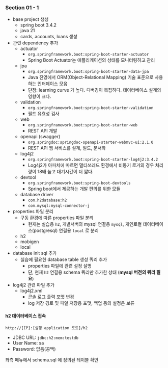 ### Section 01 - 1

- base project 생성
  - spring boot 3.4.2
  - java 21
  - cards, accounts, loans 생성
- 관련 dependency 추가
  - actuator
    - `org.springframework.boot:spring-boot-starter-actuator`
    - Spring Boot Actuator는 애플리케이션의 상태를 모니터링하고 관리
  - jpa
    - `org.springframework.boot:spring-boot-starter-data-jpa`
    - Java 진영에서 ORM(Object-Relational Mapping) 기술 표준으로 사용하는 인터페이스 모음
    - 단점: learning curve 가 높다. 디버깅이 복잡하다. 데이터베이스 설계의 영향이 크다.
  - validation
    - `org.springframework.boot:spring-boot-starter-validation`
    - 필드 유효성 검사
  - web
    - `org.springframework.boot:spring-boot-starter-web`
    - REST API 개발
  - openapi (swagger)
    - `org.springdoc:springdoc-openapi-starter-webmvc-ui:2.1.0`
    - REST API 웹 서비스를 설계, 빌드, 문서화
  - log4j2
    - `org.springframework.boot:spring-boot-starter-log4j2:3.4.2`
    - Log4j2가 아파치에 따르면 멀티쓰레드 환경에서 비동기 로거의 경우 처리량이 18배 높고 대기시간이 더 짧다.
  - devtool
    - `org.springframework.boot:spring-boot-devtools`
    - Spring boot에서 제공하는 개발 편의를 위한 모듈
  - database driver
    - `com.h2database:h2`
    - `com.mysql:mysql-connector-j`
- properties 파일 분리
  - 구동 환경에 따른 properties 파일 분리
    - 현재는 실습용 `h2`, 개발서버의 mysql 연결용 `mysql`, 개인로컬 데이터베이스(postgresql) 연결용 `local` 로 분리
  - h2
  - mobigen
  - local
- database init sql 추가
  - 실습에 필요한 database table 생성 쿼리 추가
    - properties 파일에 관련 설정 설명
    - 단, 현재 `h2` 연결용 schema 쿼리만 추가한 상태 (**mysql 버전의 쿼리 필요**)
- log4j2 관련 파일 추가
  - log4j2.xml
    - 콘솔 로그 출력 포맷 변경
    - log 저장 경로 및 파일 저장용 포맷, 백업 등의 설정은 보류


#### h2 데이터베이스 접속

`http://[IP]:[실행 application 포트]/h2`

- JDBC URL: `jdbc:h2:mem:testdb`
- User Name: sa
- Password: 없음(공백)

좌측 메뉴에서 schema.sql 에 정의된 테이블 확인